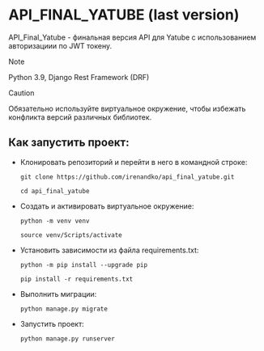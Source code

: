 # API_FINAL_YATUBE (last version)

API_Final_Yatube - финальная версия API для Yatube с использованием авторизациии по JWT токену.

> [!NOTE]
> Python 3.9, Django Rest Framework (DRF)

> [!CAUTION]
> Обязательно используйте виртуальное окружение, чтобы избежать конфликта версий различных библиотек.

## Как запустить проект:

*   Клонировать репозиторий и перейти в него в командной строке:

    ```
    git clone https://github.com/irenandko/api_final_yatube.git
    ```

    ```
    cd api_final_yatube
    ```

*   Создать и активировать виртуальное окружение:

    ```
    python -m venv venv
    ```

    ```
    source venv/Scripts/activate
    ```

*   Установить зависимости из файла requirements.txt:

    ```
    python -m pip install --upgrade pip
    ```

    ```
    pip install -r requirements.txt
    ```

*   Выполнить миграции:

    ```
    python manage.py migrate
    ```

*   Запустить проект:

    ```
    python manage.py runserver
    ```
